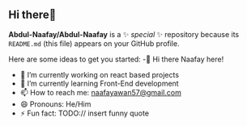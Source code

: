 ## Hi there👋


**Abdul-Naafay/Abdul-Naafay** is a ✨ _special_ ✨ repository because its `README.md` (this file) appears on your GitHub profile.

Here are some ideas to get you started:
-👋  Hi there Naafay here!
- 🔭 I’m currently working on react based projects
- 🌱 I’m currently learning Front-End development
- 📫 How to reach me: naafayawan57@gmail.com
- 😄 Pronouns: He/Him
- ⚡ Fun fact: TODO:// insert funny quote

